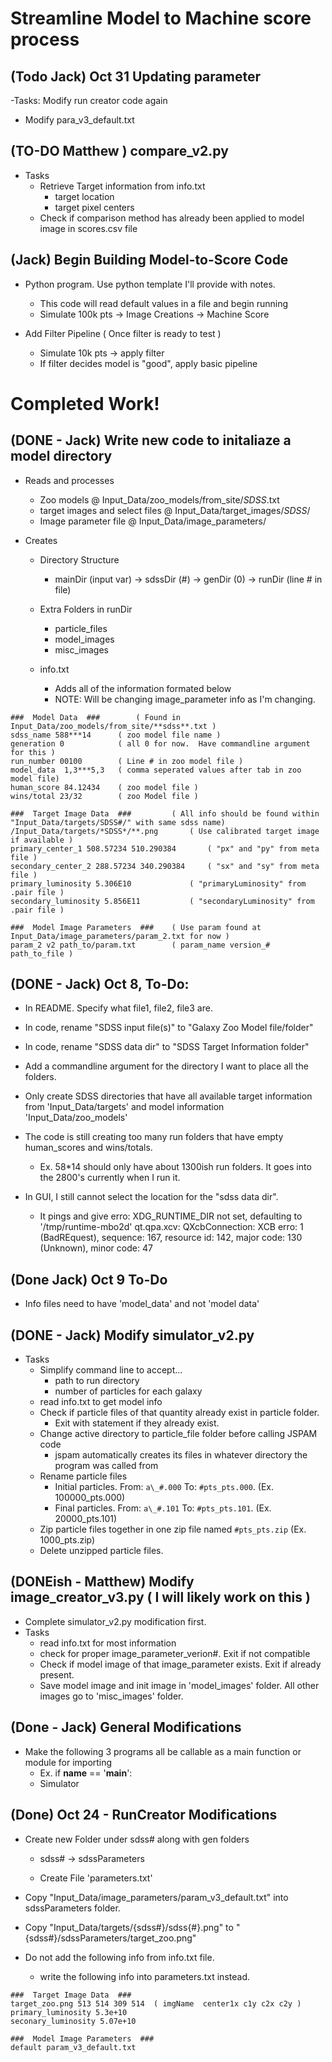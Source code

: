 # Streamline Model to Machine score process

## (Todo Jack) Oct 31 Updating parameter

-Tasks: Modify run creator code again
  - Modify para_v3_default.txt


## (TO-DO Matthew ) compare_v2.py
- Tasks
  - Retrieve Target information from info.txt
	- target location
	- target pixel centers
  - Check if comparison method has already been applied to model image in scores.csv file


## (Jack) Begin Building Model-to-Score Code
- Python program.  Use python template I'll provide with notes.
  - This code will read default values in a file and begin running
  - Simulate 100k pts -> Image Creations -> Machine Score

- Add Filter Pipeline ( Once filter is ready to test )
  - Simulate 10k pts -> apply filter
  - If filter decides model is "good", apply basic pipeline


# Completed Work!

## (DONE - Jack) Write new code to initaliaze a model directory
- Reads and processes
  - Zoo models @ Input_Data/zoo_models/from_site/*SDSS*.txt
  - target images and select files @ Input_Data/target_images/*SDSS*/
  - Image parameter file @ Input_Data/image_parameters/

- Creates

  - Directory Structure
	- mainDir (input var) -> sdssDir (#) -> genDir (0) -> runDir (line # in file)

  - Extra Folders in runDir
	- particle_files
	- model_images
	- misc_images

  - info.txt
	- Adds all of the information formated below
	- NOTE: Will be changing image_parameter info as I'm changing. 


```
###  Model Data  ### 		( Found in Input_Data/zoo_models/from_site/**sdss**.txt )
sdss_name 588***14 		( zoo model file name )
generation 0			( all 0 for now.  Have commandline argument for this )
run_number 00100		( Line # in zoo model file )
model_data 	1,3***5,3	( comma seperated values after tab in zoo model file)	
human_score 84.12434 	( zoo model file )
wins/total 23/32 		( zoo Model file ) 

###  Target Image Data  ###			( All info should be found within "Input_Data/targets/SDSS#/" with same sdss name)
/Input_Data/targets/*SDSS*/**.png 		( Use calibrated target image if available )
primary_center_1 508.57234 510.290384 		( "px" and "py" from meta file )
secondary_center_2 288.57234 340.290384 	( "sx" and "sy" from meta file )
primary_luminosity 5.306E10 			( "primaryLuminosity" from .pair file )
secondary_luminosity 5.856E11 			( "secondaryLuminosity" from  .pair file )

###  Model Image Parameters  ### 	( Use param found at Input_Data/image_parameters/param_2.txt for now )
param_2 v2 path_to/param.txt  		( param_name version_# path_to_file )

```



## (DONE - Jack) Oct 8, To-Do:
- In README.  Specify what file1, file2, file3 are.  

- In code, rename "SDSS input file(s)" to "Galaxy Zoo Model file/folder"
- In code, rename "SDSS data dir" to "SDSS Target Information folder"

- Add a commandline argument for the directory I want to place all the folders.

- Only create SDSS directories that have all available target information from 'Input_Data/targets' and model information 'Input_Data/zoo_models'

- The code is still creating too many run folders that have empty human_scores and wins/totals.
  - Ex.  58\*14 should only have about 1300ish run folders.  It goes into the 2800's currently when I run it. 

- In GUI, I still cannot select the location for the "sdss data dir".  
  - It pings and give erro:
	XDG_RUNTIME_DIR not set, defaulting to '/tmp/runtime-mbo2d' qt.qpa.xcv: QXcbConnection: XCB erro: 1 (BadREquest), sequence: 167, resource id: 142, major code: 130 (Unknown), minor code: 47

## (Done Jack) Oct 9 To-Do
- Info files need to have 'model\_data' and not 'model data'


## (DONE - Jack) Modify simulator_v2.py 
- Tasks
  - Simplify command line to accept...
	- path to run directory
	- number of particles for each galaxy
  - read info.txt to get model info
  - Check if particle files of that quantity already exist in particle folder.
	- Exit with statement if they already exist.
  - Change active directory to particle_file folder before calling JSPAM code
	- jspam automatically creates its files in whatever directory the program was called from
  - Rename particle files
	- Initial particles. From: `a\_#.000`  To: `#pts_pts.000`.  (Ex. 100000_pts.000)
	- Final particles.   From: `a\_#.101`  To: `#pts_pts.101`.  (Ex. 20000_pts.101)
  - Zip particle files together in one zip file named `#pts_pts.zip` (Ex. 1000_pts.zip)
  - Delete unzipped particle files.


## (DONEish - Matthew) Modify image_creator_v3.py ( I will likely work on this )
- Complete simulator_v2.py modification first.
- Tasks
  - read info.txt for most information
  - check for proper image_parameter_verion#. Exit if not compatible
  - Check if model image of that image_parameter exists.  Exit if already present.
  - Save model image and init image in 'model_images' folder.  All other images go to 'misc_images' folder.


## (Done - Jack) General Modifications
- Make the following 3 programs all be callable as a main function or module for importing
  - Ex. if __name__ == '__main__': 
  - Simulator


## (Done) Oct 24 - RunCreator Modifications
- Create new Folder under sdss# along with gen folders
   - sdss# -> sdssParameters

  - Create File 'parameters.txt'

- Copy "Input_Data/image_parameters/param_v3_default.txt" into sdssParameters folder.
- Copy "Input_Data/targets/{sdss#}/sdss{#}.png" to "{sdss#}/sdssParameters/target_zoo.png"

- Do not add the following info from info.txt file.
  - write the following info into parameters.txt instead.

```
###  Target Image Data  ###
target_zoo.png 513 514 309 514  ( imgName  center1x c1y c2x c2y )
primary_luminosity 5.3e+10
seconary_luminosity 5.07e+10

###  Model Image Parameters  ###
default param_v3_default.txt
```

